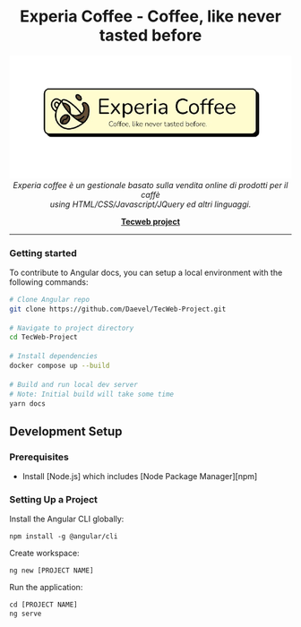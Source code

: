 <h1 align="center">Experia Coffee - Coffee, like never tasted before</h1>

<p align="center">
  <img src="./frontend/assets/banner.png" alt="angular-logo"/>
  <br>
  <em>Experia coffee è un gestionale basato sulla vendita online di prodotti per il caffè
    <br> using HTML/CSS/Javascript/JQuery ed altri linguaggi.</em>
  <br>
</p>

<p align="center">
  <a href="https://github.com/Daevel/TecWeb-Project"><strong>Tecweb project</strong></a>
  <br>
</p>

<hr>

### Getting started

To contribute to Angular docs, you can setup a local environment with the following commands:

```bash
# Clone Angular repo
git clone https://github.com/Daevel/TecWeb-Project.git

# Navigate to project directory
cd TecWeb-Project

# Install dependencies
docker compose up --build

# Build and run local dev server
# Note: Initial build will take some time
yarn docs
```

## Development Setup

### Prerequisites

- Install [Node.js] which includes [Node Package Manager][npm]

### Setting Up a Project

Install the Angular CLI globally:

```
npm install -g @angular/cli
```

Create workspace:

```
ng new [PROJECT NAME]
```

Run the application:

```
cd [PROJECT NAME]
ng serve
```



